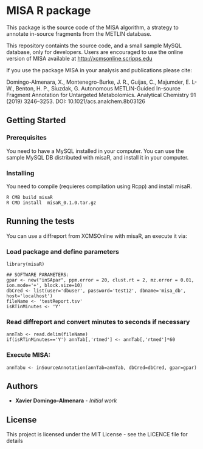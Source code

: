 # MISA R package

This package is the source code of the MISA algorithm, a strategy to annotate in-source fragments from the METLIN database. 

This repository containts the source code, and a small sample MySQL database, only for developers. Users are encouraged to use the online version of MISA available at http://xcmsonline.scripps.edu

If you use the package MISA in your analysis and publications please cite:

Domingo-Almenara, X., Montenegro-Burke, J. R., Guijas, C., Majumder, E. L-W., Benton, H. P., Siuzdak, G. Autonomous METLIN-Guided In-source Fragment Annotation for Untargeted Metabolomics. Analytical Chemistry 91 (2019) 3246–3253. DOI: 10.1021/acs.analchem.8b03126

## Getting Started

### Prerequisites

You need to have a MySQL installed in your computer. You can use the sample MySQL DB distributed with misaR, and install it in your computer. 

### Installing

You need to compile (requieres compilation using Rcpp) and install misaR.

```
R CMB build misaR
R CMD install  misaR_0.1.0.tar.gz 
```

## Running the tests

You can use a diffreport from XCMSOnline with misaR, an execute it via:


### Load package and define parameters

```
library(misaR)

## SOFTWARE PARAMETERS:
gpar <- new("inSApar", ppm.error = 20, clust.rt = 2, mz.error = 0.01, ion.mode='+', block.size=10)
dbCred <- list(user='dbuser', password='test12', dbname='misa_db', host='localhost')
fileName <- 'testReport.tsv'
isRTinMinutes <- 'Y'

```

### Read diffreport and convert minutes to seconds if necessary

```
annTab <- read.delim(fileName)
if(isRTinMinutes=='Y') annTab[,'rtmed'] <- annTab[,'rtmed']*60
```

### Execute MISA:

```
annTabu <- inSourceAnnotation(annTab=annTab, dbCred=dbCred, gpar=gpar)
```

## Authors

* **Xavier Domingo-Almenara** - *Initial work* 

## License

This project is licensed under the MIT License - see the LICENCE file for details



